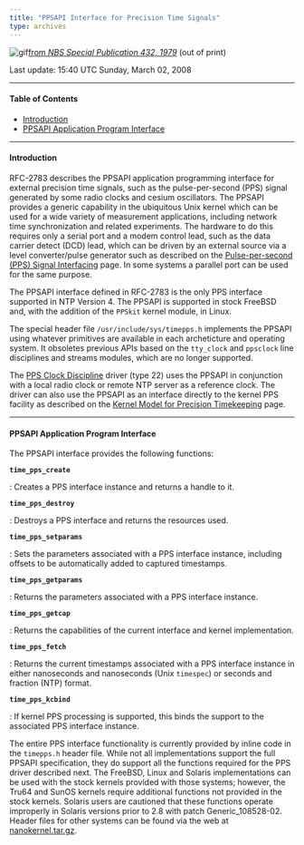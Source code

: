 ```yaml
---
title: "PPSAPI Interface for Precision Time Signals"
type: archives
---
```


![gif](/archives/pic/tonea.gif)[from _NBS Special Publication 432, 1979_](/reflib/pictures/) (out of print)

Last update: 15:40 UTC Sunday, March 02, 2008

* * *

#### Table of Contents

*   [Introduction](/archives/4.2.6-series/kernpps/#introduction)
*   [PPSAPI Application Program Interface](/archives/4.2.6-series/kernpps/#ppsapi-application-program-interface)

* * *

#### Introduction

RFC-2783 describes the PPSAPI application programming interface for external precision time signals, such as the pulse-per-second (PPS) signal generated by some radio clocks and cesium oscillators. The PPSAPI provides a generic capability in the ubiquitous Unix kernel which can be used for a wide variety of measurement applications, including network time synchronization and related experiments. The hardware to do this requires only a serial port and a modem control lead, such as the data carrier detect (DCD) lead, which can be driven by an external source via a level converter/pulse generator such as described on the [Pulse-per-second (PPS) Signal Interfacing](/archives/4.2.6-series/pps/) page. In some systems a parallel port can be used for the same purpose.

The PPSAPI interface defined in RFC-2783 is the only PPS interface supported in NTP Version 4. The PPSAPI is supported in stock FreeBSD and, with the addition of the <code>PPSkit</code> kernel module, in Linux.

The special header file <code>/usr/include/sys/timepps.h</code> implements the PPSAPI using whatever primitives are available in each archeticture and operating system. It obsoletes previous APIs based on the <code>tty_clock</code> and <code>ppsclock</code> line disciplines and streams modules, which are no longer supported.

The [PPS Clock Discipline](/archives/drivers/driver22/) driver (type 22) uses the PPSAPI in conjunction with a local radio clock or remote NTP server as a reference clock. The driver can also use the PPSAPI as an interface directly to the kernel PPS facility as described on the [Kernel Model for Precision Timekeeping](/archives/4.2.6-series/kern/) page.

* * *

#### PPSAPI Application Program Interface

The PPSAPI interface provides the following functions:

<code>**time_pps_create**</code>

: Creates a PPS interface instance and returns a handle to it.

<code>**time_pps_destroy**</code>

: Destroys a PPS interface and returns the resources used.

<code>**time_pps_setparams**</code>

: Sets the parameters associated with a PPS interface instance, including offsets to be automatically added to captured timestamps.

<code>**time_pps_getparams**</code>

: Returns the parameters associated with a PPS interface instance.

<code>**time_pps_getcap**</code>

: Returns the capabilities of the current interface and kernel implementation.

<code>**time_pps_fetch**</code>

: Returns the current timestamps associated with a PPS interface instance in either nanoseconds and nanoseconds (Unix <code>timespec</code>) or seconds and fraction (NTP) format.

<code>**time_pps_kcbind**</code>

: If kernel PPS processing is supported, this binds the support to the associated PPS interface instance.

The entire PPS interface functionality is currently provided by inline code in the <code>timepps.h</code> header file. While not all implementations support the full PPSAPI specification, they do support all the functions required for the PPS driver described next. The FreeBSD, Linux and Solaris implementations can be used with the stock kernels provided with those systems; however, the Tru64 and SunOS kernels require additional functions not provided in the stock kernels. Solaris users are cautioned that these functions operate improperly in Solaris versions prior to 2.8 with patch Generic_108528-02. Header files for other systems can be found via the web at [nanokernel.tar.gz](/reflib/software/nanokernel.tar.gz).